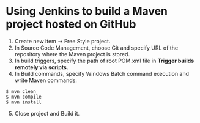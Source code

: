 # Using Jenkins to build a Maven project hosted on GitHub

1. Create new item -> Free Style project.
2. In Source Code Management, choose Git and specify URL of the repository where the Maven project is stored.
3. In build triggers, specify the path of root POM.xml file in **Trigger builds remotely via scripts.**
4. In Build commands, specify Windows Batch command execution and write Maven commands:
```
$ mvn clean
$ mvn compile
$ mvn install
```
5. Close project and Build it.
